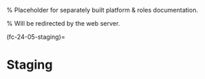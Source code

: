 % Placeholder for separately built platform & roles documentation.

% Will be redirected by the web server.

(fc-24-05-staging)=

# Staging
